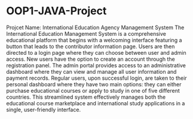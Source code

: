 # OOP1-JAVA-Project
Projcet Name: International Education Agency Management System
The International Education Management System is a comprehensive educational platform that begins with a welcoming interface featuring a button that leads to the contributor information page. Users are then directed to a login page where they can choose between user and admin access. New users have the option to create an account through the registration panel. The admin portal provides access to an administrative dashboard where they can view and manage all user information and payment records. Regular users, upon successful login, are taken to their personal dashboard where they have two main options: they can either purchase educational courses or apply to study in one of five different countries. This streamlined system effectively manages both the educational course marketplace and international study applications in a single, user-friendly interface.
